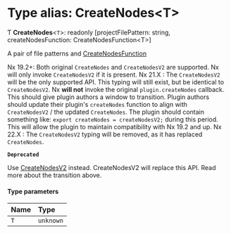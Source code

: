 # Type alias: CreateNodes\<T\>

Ƭ **CreateNodes**\<`T`\>: readonly [projectFilePattern: string, createNodesFunction: CreateNodesFunction\<T\>]

A pair of file patterns and [CreateNodesFunction](../../reference/core-api/devkit/documents/CreateNodesFunction)

Nx 19.2+: Both original `CreateNodes` and `CreateNodesV2` are supported. Nx will only invoke `CreateNodesV2` if it is present.
Nx 21.X : The `CreateNodesV2` will be the only supported API. This typing will still exist, but be identical to `CreateNodesV2`.
Nx **will not** invoke the original `plugin.createNodes` callback. This should give plugin authors a window to transition.
Plugin authors should update their plugin's `createNodes` function to align with `CreateNodesV2` / the updated `CreateNodes`.
The plugin should contain something like: `export createNodes = createNodesV2;` during this period. This will allow the plugin
to maintain compatibility with Nx 19.2 and up.
Nx 22.X : The `CreateNodesV2` typing will be removed, as it has replaced `CreateNodes`.

**`Deprecated`**

Use [CreateNodesV2](../../reference/core-api/devkit/documents/CreateNodesV2) instead. CreateNodesV2 will replace this API. Read more about the transition above.

#### Type parameters

| Name | Type      |
| :--- | :-------- |
| `T`  | `unknown` |
